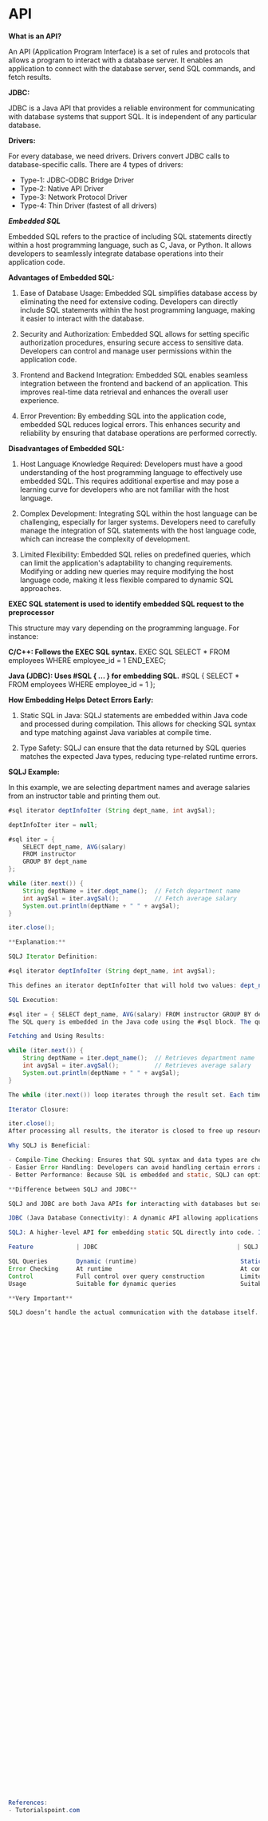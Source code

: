 # API

**What is an API?**

An API (Application Program Interface) is a set of rules and protocols that allows a program to interact with a database server. It enables an application to connect with the database server, send SQL commands, and fetch results.

**JDBC:**

JDBC is a Java API that provides a reliable environment for communicating with database systems that support SQL. It is independent of any particular database.

**Drivers:**

For every database, we need drivers. Drivers convert JDBC calls to database-specific calls. There are 4 types of drivers:

- Type-1: JDBC-ODBC Bridge Driver
- Type-2: Native API Driver
- Type-3: Network Protocol Driver
- Type-4: Thin Driver (fastest of all drivers)

***Embedded SQL***

Embedded SQL refers to the practice of including SQL statements directly within a host programming language, such as C, Java, or Python. It allows developers to seamlessly integrate database operations into their application code.

**Advantages of Embedded SQL:**

1. Ease of Database Usage: Embedded SQL simplifies database access by eliminating the need for extensive coding. Developers can directly include SQL statements within the host programming language, making it easier to interact with the database.

2. Security and Authorization: Embedded SQL allows for setting specific authorization procedures, ensuring secure access to sensitive data. Developers can control and manage user permissions within the application code.

3. Frontend and Backend Integration: Embedded SQL enables seamless integration between the frontend and backend of an application. This improves real-time data retrieval and enhances the overall user experience.

4. Error Prevention: By embedding SQL into the application code, embedded SQL reduces logical errors. This enhances security and reliability by ensuring that database operations are performed correctly.

**Disadvantages of Embedded SQL:**

1. Host Language Knowledge Required: Developers must have a good understanding of the host programming language to effectively use embedded SQL. This requires additional expertise and may pose a learning curve for developers who are not familiar with the host language.

2. Complex Development: Integrating SQL within the host language can be challenging, especially for larger systems. Developers need to carefully manage the integration of SQL statements with the host language code, which can increase the complexity of development.

3. Limited Flexibility: Embedded SQL relies on predefined queries, which can limit the application's adaptability to changing requirements. Modifying or adding new queries may require modifying the host language code, making it less flexible compared to dynamic SQL approaches.

**EXEC SQL statement is used to identify embedded SQL request to the preprocessor**

This structure may vary depending on the programming language. For instance:

**C/C++: Follows the EXEC SQL syntax.**
EXEC SQL SELECT * FROM employees WHERE employee_id = 1 END_EXEC;

**Java (JDBC): Uses #SQL { ... } for embedding SQL.**
#SQL { SELECT * FROM employees WHERE employee_id = 1 };

**How Embedding Helps Detect Errors Early:**

1. Static SQL in Java: SQLJ statements are embedded within Java code and processed during compilation. This allows for checking SQL syntax and type matching against Java variables at compile time.

2. Type Safety: SQLJ can ensure that the data returned by SQL queries matches the expected Java types, reducing type-related runtime errors.

**SQLJ Example:**

In this example, we are selecting department names and average salaries from an instructor table and printing them out.

```java
#sql iterator deptInfoIter (String dept_name, int avgSal);

deptInfoIter iter = null;

#sql iter = {
    SELECT dept_name, AVG(salary)
    FROM instructor
    GROUP BY dept_name
};

while (iter.next()) {
    String deptName = iter.dept_name();  // Fetch department name
    int avgSal = iter.avgSal();          // Fetch average salary
    System.out.println(deptName + " " + avgSal);
}

iter.close();

**Explanation:**

SQLJ Iterator Definition:

#sql iterator deptInfoIter (String dept_name, int avgSal);

This defines an iterator deptInfoIter that will hold two values: dept_name (a String) and avgSal (an int representing the average salary). It ensures that the SQL query will return values of the correct types.

SQL Execution:

#sql iter = { SELECT dept_name, AVG(salary) FROM instructor GROUP BY dept_name };
The SQL query is embedded in the Java code using the #sql block. The query groups instructors by department and calculates the average salary for each group.

Fetching and Using Results:

while (iter.next()) {
    String deptName = iter.dept_name();  // Retrieves department name
    int avgSal = iter.avgSal();          // Retrieves average salary
    System.out.println(deptName + " " + avgSal);
}

The while (iter.next()) loop iterates through the result set. Each time, it fetches the department name and average salary and prints them.

Iterator Closure:

iter.close();
After processing all results, the iterator is closed to free up resources.

Why SQLJ is Beneficial:

- Compile-Time Checking: Ensures that SQL syntax and data types are checked at compile time, reducing the risk of runtime errors.
- Easier Error Handling: Developers can avoid handling certain errors at runtime, which simplifies the code.
- Better Performance: Because SQL is embedded and static, SQLJ can optimize SQL execution compared to the fully dynamic nature of JDBC.

**Difference between SQLJ and JDBC**

SQLJ and JDBC are both Java APIs for interacting with databases but serve different purposes.

JDBC (Java Database Connectivity): A dynamic API allowing applications to run SQL queries at runtime. It gives full control over query execution but requires manual error handling, with errors detected only during execution.

SQLJ: A higher-level API for embedding static SQL directly into code. It checks SQL syntax and types at compile time, offering better safety but with less flexibility than JDBC. SQLJ internally relies on JDBC to connect to databases.

Feature            | JDBC                                       | SQLJ

SQL Queries        Dynamic (runtime)                             Static (compile-time)
Error Checking     At runtime                                    At compile time (syntax and types)
Control            Full control over query construction          Limited to predefined queries
Usage              Suitable for dynamic queries                  Suitable for static, predefined queries

**Very Important**

SQLJ doesn’t handle the actual communication with the database itself. It relies on JDBC for that part. JDBC is the underlying mechanism used to connect to the database, send the SQL queries, and receive the results. SQLJ provides a more structured, static approach to writing queries, but when it comes to executing them, it passes those requests to JDBC.





































































References:
- Tutorialspoint.com
